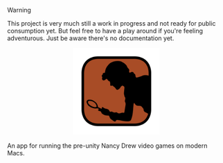 > [!WARNING]
> This project is very much still a work in progress and not ready for public
> consumption yet. But feel free to have a play around if you're feeling
> adventurous. Just be aware there's no documentation yet.

<p align="center">
    <img
        alt="Logo for Second Chance app - a black silhouette of Nancy Drew on a plain brown background" 
        src="https://github.com/callumgare/second-chance/raw/refs/heads/main/second-chance-app/assets/Second%20Chance%20Icon.svg"
        style="width: 200px"
    />
</p>
An app for running the pre-unity Nancy Drew video games on modern Macs. 



